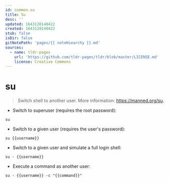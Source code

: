 ```yaml
---
id: common.su
title: Su
desc: ''
updated: 1643128140422
created: 1643128140422
stub: false
isDir: false
gitNotePath: 'pages/{{ noteHiearchy }}.md'
sources:
  - name: tldr-pages
    url: 'https://github.com/tldr-pages/tldr/blob/master/LICENSE.md'
    license: Creative Commons
---
```

# su

> Switch shell to another user.
> More information: <https://manned.org/su>.

- Switch to superuser (requires the root password):

`su`

- Switch to a given user (requires the user's password):

`su {{username}}`

- Switch to a given user and simulate a full login shell:

`su - {{username}}`

- Execute a command as another user:

`su - {{username}} -c "{{command}}"`

